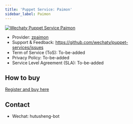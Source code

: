 ```yaml
---
title: 'Puppet Service: Paimon'
sidebar_label: Paimon
---
```


[![Wechaty Puppet Service Paimon](https://img.shields.io/badge/Service-Paimon-blue)](paimon)

- Provider: [zpaimon](https://github.com/zpaimon)
- Support & Feedback: <https://github.com/wechaty/puppet-services/issues>
- Term of Service (ToS): To-be-added
- Privacy Policy: To-be-added
- Service Level Agreement (SLA): To-be-added

## How to buy

[Register and buy here](http://150.158.176.142/)

## Contact

- Wechat: hutusheng-bot
